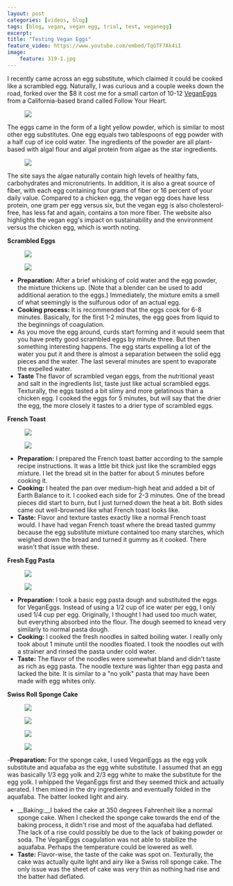 ```yaml
---
layout: post
categories: [videos, blog]
tags: [blog, vegan, vegan egg, trial, test, veganegg]
excerpt: 
title: "Testing Vegan Eggs"
feature_video: https://www.youtube.com/embed/TqGTF7Ak4iI
image:
    feature: 319-1.jpg
---
```


I recently came across an egg substitute, which claimed it could be cooked like a scrambled egg.  Naturally, I was curious and a couple weeks down the road, forked over the $8 it cost me for a small carton of 10-12 [VeganEggs](https://followyourheart.com/veganegg/) from a California-based brand called Follow Your Heart.

<figure>
    <img src="/images/319-10.jpg">
</figure>

The eggs came in the form of a light yellow powder, which is similar to most other egg substitutes.  One egg equals two tablespoons of egg powder with a half cup of ice cold water.  The ingredients of the powder are all plant-based with algal flour and algal protein from algae as the star ingredients.  

<figure>
    <img src="/images/319-12.jpg">
</figure>

The site says the algae naturally contain high levels of healthy fats, carbohydrates and micronutrients.  In addition, it is also a great source of fiber, with each egg containing four grams of fiber or 16 percent of your daily value.  Compared to a chicken egg, the vegan egg does have less protein, one gram per egg versus six, but the vegan egg is also cholesterol-free, has less fat and again, contains a ton more fiber.  The website also highlights the vegan egg's impact on sustainability and the environment versus the chicken egg, which is worth noting.


__Scrambled Eggs__

<figure>
    <img src="/images/319-11.jpg">
</figure>

<figure>
    <img src="/images/319-2.jpg">
</figure>

- __Preparation:__ After a brief whisking of cold water and the egg powder, the mixture thickens up. (Note that a blender can be used to add additional aeration to the eggs.) Immediately, the mixture emits a smell of what seemingly is the sulfurous odor of an actual egg.
- __Cooking process:__ It is recommended that the eggs cook for 6-8 minutes. Basically, for the first 1-2 minutes, the egg goes from liquid to the beginnings of coagulation.  
- As you move the egg around, curds start forming and it would seem that you have pretty good scrambled eggs by minute three.  But then something interesting happens.  The egg starts expelling a lot of the water you put it and there is almost a separation between the solid egg pieces and the water.  The last several minutes are spent to evaporate the expelled water.
- __Taste__ The flavor of scrambled vegan eggs, from the nutritional yeast and salt in the ingredients list, taste just like actual scrambled eggs.  Texturally, the eggs tasted a bit slimy and more gelatinous than a chicken egg.  I cooked the eggs for 5 minutes, but will say that the drier the egg, the more closely it tastes to a drier type of scrambled eggs.

__French Toast__

<figure>
    <img src="/images/319-4.jpg">
</figure>

<figure>
    <img src="/images/319-3.jpg">
</figure>

- __Preparation:__ I prepared the French toast batter according to the sample recipe instructions.  It was a little bit thick just like the scrambled eggs mixture. I let the bread sit in the batter for about 5 minutes before cooking it.
- __Cooking:__ I heated the pan over medium-high heat and added a bit of Earth Balance to it.  I cooked each side for 2-3 minutes.  One of the bread pieces did start to burn, but I just turned down the heat a bit.  Both sides came out well-browned like what French toast looks like.
- __Taste:__ Flavor and texture tastes exactly like a normal French toast would. I have had vegan French toast where the bread tasted gummy because the egg substitute mixture contained too many starches, which weighed down the bread and turned it gummy as it cooked.  There wasn't that issue with these.

__Fresh Egg Pasta__

<figure>
    <img src="/images/319-5.jpg">
</figure>

<figure>
    <img src="/images/319-6.jpg">
</figure>

- __Preparation:__ I took a basic egg pasta dough and substituted the eggs for VeganEggs.  Instead of using a 1/2 cup of ice water per egg, I only used 1/4 cup per egg.  Originally, I thought I had used too much water, but everything absorbed into the flour.  The dough seemed to knead very similarly to normal pasta dough.
- __Cooking:__ I cooked the fresh noodles in salted boiling water.  I really only took about 1 minute until the noodles floated.  I took the noodles out with a strainer and rinsed the pasta under cold water.
- __Taste:__ The flavor of the noodles were somewhat bland and didn't taste as rich as egg pasta.  The noodle texture was lighter than egg pasta and lacked the bite.  It is similar to a "no yolk" pasta that may have been made with egg whites only.

__Swiss Roll Sponge Cake__

<figure>
    <img src="/images/319-14.jpg">
</figure>

<figure>
    <img src="/images/319-9.jpg">
</figure>

<figure>
    <img src="/images/319-15.jpg">
</figure>

<figure>
    <img src="/images/319-8.jpg">
</figure>

-__Preparation:__ For the sponge cake, I used VeganEggs as the egg yolk substitute and aquafaba as the egg white substitute.  I assumed that an egg was basically 1/3 egg yolk and 2/3 egg white to make the substitute for the egg yolk.  I whipped the VeganEggs first and they seemed thick and actually aerated.  I then mixed in the dry ingredients and eventually folded in the aquafaba.  The batter looked light and airy.
- __Baking:__I baked the cake at 350 degrees Fahrenheit like a normal sponge cake.  When I checked the sponge cake towards the end of the baking process, it didn't rise and most of the aquafaba had deflated.  The lack of a rise could possibly be due to the lack of baking powder or soda.  The VeganEggs coagulation was not able to stabilize the aquafaba.  Perhaps the temperature could be lowered as well.
- __Taste:__ Flavor-wise, the taste of the cake was spot on.  Texturally, the cake was actually quite light and airy like a Swiss roll sponge cake.  The only issue was the sheet of cake was very thin as nothing had rise and the batter had deflated.


